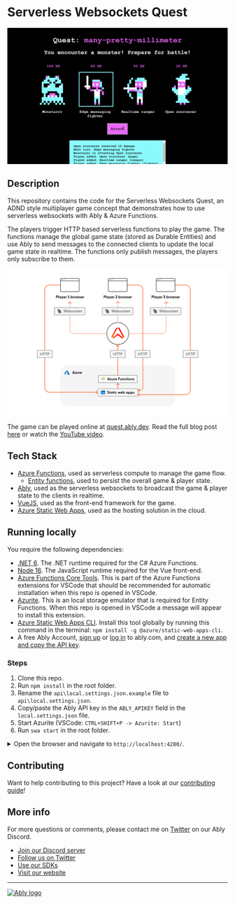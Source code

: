 # Serverless Websockets Quest

![Serverless websockets start screen](./media/serverless-websockets-play.gif)

## Description

This repository contains the code for the Serverless Websockets Quest, an ADND style multiplayer game concept that demonstrates how to use serverless websockets with Ably & Azure Functions.

The players trigger HTTP based serverless functions to play the game. The functions manage the global game state (stored as Durable Entities) and use Ably to send messages to the connected clients to update the local game state in realtime. The functions only publish messages, the players only subscribe to them.

![Communication between player devices and the serverless application.](./media/communication-between-back-end-and-front-end.png)

The game can be played online at [quest.ably.dev](https://quest.ably.dev). Read the full blog post [here](https://ably.com/blog/quest-for-serverless-websockets-azure-functions-adventure?utm_source=ably-labs&utm_medium=github&utm_campaign=serverless-websockets-quest) or watch the [YouTube video](https://www.youtube.com/watch?v=KHzdc3USFU4).

## Tech Stack

- [Azure Functions](https://docs.microsoft.com/azure/azure-functions/functions-overview), used as serverless compute to manage the game flow.
  - [Entity functions](https://docs.microsoft.com/azure/azure-functions/durable/durable-functions-entities?tabs=csharp), used to persist the overall game & player state.
- [Ably](https://ably.com/), used as the serverless websockets to broadcast the game & player state to the clients in realtime.
- [VueJS](https://vuejs.org/), used as the front-end framework for the game.
- [Azure Static Web Apps](https://docs.microsoft.com/azure/static-web-apps/overview), used as the hosting solution in the cloud.


## Running locally

You require the following dependencies:

- [.NET 6](https://dotnet.microsoft.com/download/dotnet/6.0). The .NET runtime required for the C# Azure Functions.
- [Node 16](https://nodejs.org/en/). The JavaScript runtime required for the Vue front-end.
- [Azure Functions Core Tools](https://docs.microsoft.com/azure/azure-functions/functions-run-local?tabs=v4%2Cwindows%2Ccsharp%2Cportal%2Cbash). This is part of the Azure Functions extensions for VSCode that should be recommended for automatic installation when this repo is opened in VSCode.
- [Azurite](https://marketplace.visualstudio.com/items?itemName=Azurite.azurite). This is an local storage emulator that is required for Entity Functions. When this repo is opened in VSCode a message will appear to install this extension.
- [Azure Static Web Apps CLI](https://github.com/Azure/static-web-apps-cli). Install this tool globally by running this command in the terminal: `npm install -g @azure/static-web-apps-cli`.
- A free Ably Account, [sign up](https://ably.com/signup?utm_source=gitub&utm_medium=repo&utm_campaign=GLB-2207-serverless-websockets-quest&utm_content=repo-serverless-websockets-quest&src=GLB-2207-serverless-websockets-quest-repo) or [log in](https://ably.com/login?utm_source=gitub&utm_medium=repo&utm_campaign=GLB-2207-serverless-websockets-quest&utm_content=repo-serverless-websockets-quest&src=GLB-2207-serverless-websockets-quest-repo) to ably.com, and [create a new app and copy the API key](https://faqs.ably.com/setting-up-and-managing-api-keys?utm_source=gitub&utm_medium=repo&utm_campaign=GLB-2207-serverless-websockets-quest&utm_content=repo-serverless-websockets-quest&src=GLB-2207-serverless-websockets-quest-repo).

### Steps

1. Clone this repo.
2. Run `npm install` in the root folder.
3. Rename the `api\local.settings.json.example` file to `api\local.settings.json`.
4. Copy/paste the Ably API key in the `ABLY_APIKEY` field in the `local.settings.json` file.
5. Start Azurite (VSCode: `CTRL+SHIFT+P -> Azurite: Start`)
6. Run `swa start` in the root folder.

<details>
    <summary>Open the browser and navigate to <code>http://localhost:4280/</code>.</summary>

You'll see this error message but you can ignore it as long as you're running the solution locally:

```cmd
Function app contains non-HTTP triggered functions. Azure Static Web Apps managed functions only support HTTP functions. To use this function app with Static Web Apps, see 'Bring your own function app'.
```

The terminal will eventually output this message that indicates the emulated Static Web App is running:

```cmd
Azure Static Web Apps emulator started at http://localhost:4280. Press CTRL+C to exit.
```

</details>

## Contributing

Want to help contributing to this project? Have a look at our [contributing guide](CONTRIBUTING.md)!

## More info

For more questions or comments, please contact me on [Twitter](https://twitter.com/marcduiker) on our Ably Discord.

- [Join our Discord server](https://discord.gg/q89gDHZcBK)
- [Follow us on Twitter](https://twitter.com/ablyrealtime)
- [Use our SDKs](https://github.com/ably)
- [Visit our website](https://ably.com/?utm_source=gitub&utm_medium=repo&utm_campaign=GLB-2207-serverless-websockets-quest&utm_content=repo-serverless-websockets-quest&src=GLB-2207-serverless-websockets-quest-repo)

---
[![Ably logo](https://static.ably.dev/badge-black.svg?serverless-websockets-quest)](https://ably.com/?utm_source=gitub&utm_medium=repo&utm_campaign=GLB-2207-serverless-websockets-quest&utm_content=repo-serverless-websockets-quest&src=GLB-2207-serverless-websockets-quest-repo)

